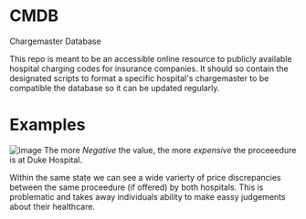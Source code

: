 # CMDB
Chargemaster Database

This repo is meant to be an accessible online resource to publicly available hospital charging codes for insurance companies. It should so contain the designated scripts to format a specific hospital's chargemaster to be compatible the database so it can be updated regularly. 

# Examples
![image](https://github.com/user-attachments/assets/e495436b-1474-4ed5-a543-5d028bd08a07)
The more _Negative_ the value, the more _expensive_ the proceeedure is at Duke Hospital.

Within the same state we can see a wide varierty of price discrepancies between the same proceedure (if offered) by both hospitals. This is problematic and takes away individuals ability to make eassy judgements about their healthcare. 
